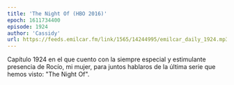 ```yaml
---
title: 'The Night Of (HBO 2016)'
epoch: 1611734400
episode: 1924
author: 'Cassidy'
url: https://feeds.emilcar.fm/link/1565/14244995/emilcar_daily_1924.mp3
---
```


Capítulo 1924 en el que cuento con la siempre especial y estimulante presencia de Rocío, mi mujer, para juntos hablaros de la última serie que hemos visto: "The Night Of".